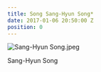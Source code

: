 ```yaml
---
title: Song Sang-Hyun Song*
date: 2017-01-06 20:50:00 Z
position: 0
---
```


![Sang-Hyun Song.jpeg](/uploads/Sang-Hyun%20Song.jpeg)

Sang-Hyun Song
